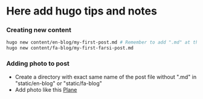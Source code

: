# Here add hugo tips and notes

### Creating new content

``` bash
hugo new content/en-blog/my-first-post.md # Remember to add ".md" at the end of file name.
hugo new content/fa-blog/my-first-farsi-post.md
```

### Adding photo to post

- Create a directory with exact same name of the post file without ".md" in "static/en-blog" or "static/fa-blog"
- Add photo like this
        [Plane](normal-distribution-graph.svg)
